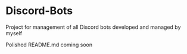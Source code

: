 # Discord-Bots
Project for management of all Discord bots developed and managed by myself

Polished README.md coming soon
